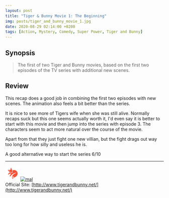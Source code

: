 ```yaml
---
layout: post
title: "Tiger & Bunny Movie 1: The Beginning"
img: posts/tiger_and_bunny_movie_1.jpg 
date: 2020-08-29 02:14:00 +0200
tags: [Action, Mystery, Comedy, Super Power, Tiger and Bunny]
---
```


## Synopsis
>The first of two Tiger and Bunny movies, based on the first two episodes of the TV series with additional new scenes.

## Review
This recap does a good job in combining the first two episodes with new scenes. The animation also feels a bit better than the series.

It is nice to see more of Tigers wife when she was still alive. Normally recaps suck but this one seems actually worth it, I'd even say it is better to start with this movie and then jump into the series with episode 3. The characters seem to act more natural over the course of the movie.

Apart from that they just fight one new villian, but the fight drags out way too long for how silly and useless he is.
   
A good alternative way to start the series 6/10

---

[![kitsu](..\assets\img\kitsu.png)](https://kitsu.io/anime/tiger-bunny-movie-1-the-beginning)[![mal](..\assets\img\mal.ico)](https://myanimelist.net/anime/12015/Tiger___Bunny_Movie_1__The_Beginning)  
Official Site: [http://www.tigerandbunny.net/](http://www.tigerandbunny.net/)